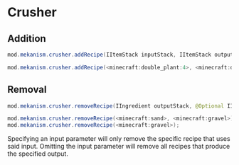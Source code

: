 
# Crusher
Addition
------
```java
mod.mekanism.crusher.addRecipe(IItemStack inputStack, IItemStack outputStack)

mod.mekanism.crusher.addRecipe(<minecraft:double_plant:4>, <minecraft:dye:1> * 5);
```

Removal
------
```java
mod.mekanism.crusher.removeRecipe(IIngredient outputStack, @Optional IIngredient inputStack)

mod.mekanism.crusher.removeRecipe(<minecraft:sand>, <minecraft:gravel>);
mod.mekanism.crusher.removeRecipe(<minecraft:gravel>);
```
Specifying an input parameter will only remove the specific recipe that uses said input. Omitting the input parameter will remove all recipes that produce the specified output.
